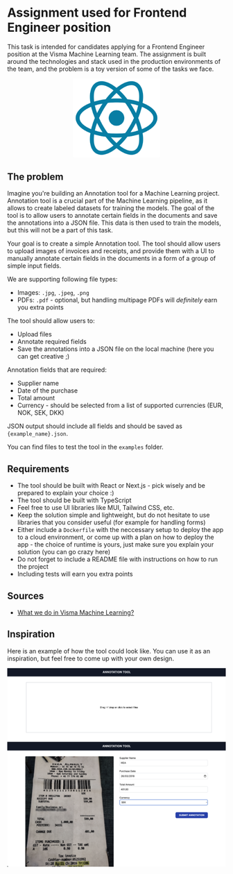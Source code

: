 # Assignment used for Frontend Engineer position
This task is intended for candidates applying for a Frontend Engineer position at the Visma Machine Learning team. The assignment is built around the technologies and stack used in the production environments of the team, and the problem is a toy version of some of the tasks we face.

<div style="text-align:center">
  <img src="./logo.png" width="200">
</div>

## The problem
Imagine you're building an Annotation tool for a Machine Learning project. Annotation tool is a crucial part of the Machine Learning pipeline, as it allows to create labeled datasets for training the models. The goal of the tool is to allow users to annotate certain fields in the documents and save the annotations into a JSON file. This data is then used to train the models, but this will not be a part of this task.

Your goal is to create a simple Annotation tool. The tool should allow users to upload images of invoices and receipts, and provide them with a UI to manually annotate certain fields in the documents in a form of a group of simple input fields.

We are supporting following file types:
- Images: `.jpg`, `.jpeg`, `.png`
- PDFs: `.pdf` - optional, but handling multipage PDFs will *definitely* earn you extra points

The tool should allow users to:
- Upload files
- Annotate required fields
- Save the annotations into a JSON file on the local machine (here you can get creative ;)

Annotation fields that are required:
- Supplier name
- Date of the purchase
- Total amount
- Currency - should be selected from a list of supported currencies (EUR, NOK, SEK, DKK)

JSON output should include all fields and should be saved as `{example_name}.json`. 

You can find files to test the tool in the `examples` folder.

## Requirements
- The tool should be built with React or Next.js - pick wisely and be prepared to explain your choice :) 
- The tool should be built with TypeScript
- Feel free to use UI libraries like MUI, Tailwind CSS, etc.
- Keep the solution simple and lightweight, but do not hesitate to use libraries that you consider useful (for example for handling forms)
- Either include a `Dockerfile` with the neccessary setup to deploy the app to a cloud environment, or come up with a plan on how to deploy the app - the choice of runtime is yours, just make sure you explain your solution (you can go crazy here)
- Do not forget to include a README file with instructions on how to run the project
- Including tests will earn you extra points

## Sources
* [What we do in Visma Machine Learning?](https://vml.visma.ai/)

## Inspiration

Here is an example of how the tool could look like. You can use it as an inspiration, but feel free to come up with your own design.

<div style="text-align:center">
  <img src="./inspiration_1.png" width="1000">
</div>


<div style="text-align:center">
  <img src="./inspiration_2.png" width="1000">
</div>
